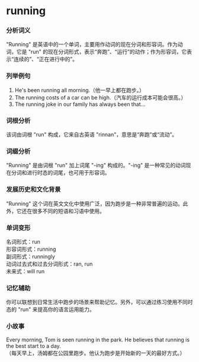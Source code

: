 # running

### 分析词义

  

"Running" 是英语中的一个单词，主要用作动词的现在分词和形容词。作为动词，它是 "run" 的现在分词形式，表示“奔跑”、“运行”的动作；作为形容词，它表示“连续的”、“正在进行中的”。

  

### 列举例句

  

1.  He's been running all morning.（他一早上都在跑步。）
2.  The running costs of a car can be high.（汽车的运行成本可能会很高。）
3.  The running joke in our family has always been that...

  

### 词根分析

  

该词由词根 "run" 构成，它来自古英语 "rinnan"，意思是“奔跑”或“流动”。

  

### 词缀分析

  

"Running" 是由词根 "run" 加上词尾 "-ing" 构成的。"-ing" 是一种常见的动词现在分词和进行时态的词尾，也可用于形容词。

  

### 发展历史和文化背景

  

"Running" 这个词在英文文化中使用广泛，因为跑步是一种非常普遍的运动。此外，它还在很多不同的短语和习语中使用。

  

### 单词变形

  

名词形式：run  
形容词形式：running  
副词形式：runningly  
动词过去式和过去分词形式：ran, run  
未来式：will run

  

### 记忆辅助

  

你可以联想到日常生活中跑步的场景来帮助记忆。另外，可以通过练习使用不同时态的 "run" 来提高你的语言运用能力。

  

### 小故事

  

Every morning, Tom is seen running in the park. He believes that running is the best start to a day.  
（每天早上，汤姆都在公园里跑步。他认为跑步是开始新的一天的最好方式。）
